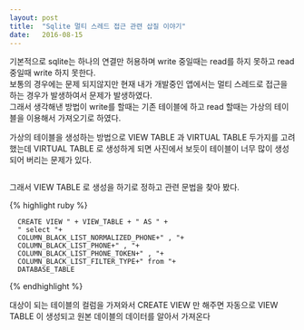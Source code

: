 ```yaml
---
layout: post
title:  "Sqlite 멀티 스레드 접근 관련 삽질 이야기"
date:   2016-08-15
---
```

기본적으로 sqlite는 하나의 연결만 허용하며 write 중일때는 read를 하지 못하고 read 중일때 write 하지 못한다.<br />
보통의 경우에는 문제 되지않지만 현재 내가 개발중인 앱에서는 멀티 스레드로 접근을 하는 경우가 발생하여서 문제가 발생하였다.<br />
그래서 생각해낸 방법이 write를 할때는 기존 테이블에 하고 read 할때는 가상의 테이블을 이용해서 가져오기로 하였다.<br />

가상의 테이블을 생성하는 방법으로 VIEW TABLE 과 VIRTUAL TABLE 두가지를 고려했는데 VIRTUAL TABLE 로 생성하게 되면
사진에서 보듯이 테이블이 너무 많이 생성되어 버리는 문제가 있다.<br />

<img src="{{ '/images/2016/08/2016-08-15-sqlite-post/view_table_image.png' | prepend: site.baseurl }}" alt="">

<!-- ![chrome-web-app-example](/images/2016/08/2016-08-15-sqlite-post/view_table_image.png) -->


그래서 VIEW TABLE 로 생성을 하기로 정하고 관련 문법을 찾아 봤다.<br />


{% highlight ruby %}

      CREATE VIEW " + VIEW_TABLE + " AS " +
      " select "+
      COLUMN_BLACK_LIST_NORMALIZED_PHONE+" , "+
      COLUMN_BLACK_LIST_PHONE+" , "+
      COLUMN_BLACK_LIST_PHONE_TOKEN+" , "+
      COLUMN_BLACK_LIST_FILTER_TYPE+" from "+
      DATABASE_TABLE

{% endhighlight %}

대상이 되는 테이블의 컬럼을 가져와서 CREATE VIEW 만 해주면 자동으로 VIEW TABLE 이 생성되고 원본 데이블의 데이터를 알아서 가져온다
